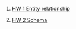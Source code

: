 1. [HW 1 Entity relationship](https://docs.google.com/document/d/1K8L1hdwLrq5nULN9SbwzsRFXLWc2jaSDZRKJ1uNmZF0/edit?usp=sharing)

2. [HW 2 Schema](https://www.figma.com/board/u9KvT7QRAJfU3ViicbgS2A/schems?node-id=0-1)
